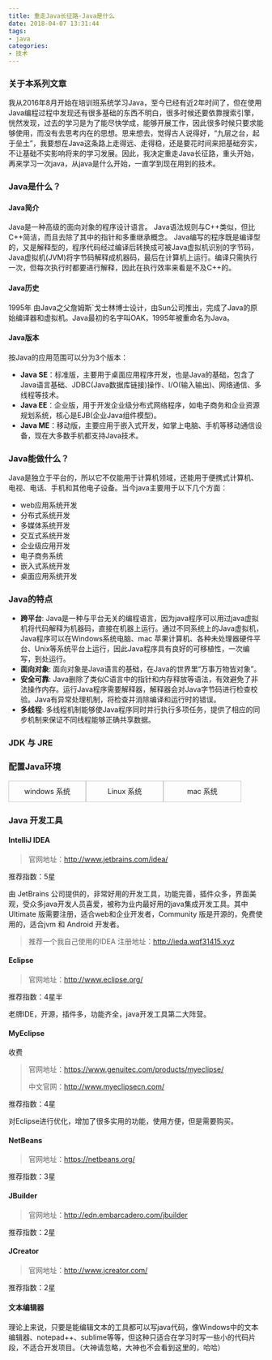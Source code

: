 ```yaml
---
title: 重走Java长征路-Java是什么
date: 2018-04-07 13:31:44
tags:
- java
categories:
- 技术
---
```


### 关于本系列文章
我从2016年8月开始在培训班系统学习Java，至今已经有近2年时间了，但在使用Java编程过程中发现还有很多基础的东西不明白，很多时候还要依靠搜索引擎，恍然发现，过去的学习是为了能尽快学成，能够开展工作，因此很多时候只要求能够使用，而没有去思考内在的思想。思来想去，觉得古人说得好，“九层之台，起于垒土”，我要想在Java这条路上走得远、走得稳，还是要花时间来把基础夯实，不让基础不实影响将来的学习发展。因此，我决定重走Java长征路，重头开始，再来学习一次java，从java是什么开始，一直学到现在用到的技术。

### Java是什么？
#### Java简介
Java是一种高级的面向对象的程序设计语言。
Java语法规则与C++类似，但比C++简洁，而且去除了其中的指针和多重继承概念。
Java编写的程序既是编译型的，又是解释型的，程序代码经过编译后转换成可被Java虚拟机识别的字节码，Java虚拟机(JVM)将字节码解释成机器码，最后在计算机上运行。编译只需执行一次，但每次执行时都要进行解释，因此在执行效率来看是不及C++的。

#### Java历史
1995年 由Java之父詹姆斯`戈士林博士设计，由Sun公司推出，完成了Java的原始编译器和虚拟机。Java最初的名字叫OAK，1995年被重命名为Java。



<!-- more -->



#### Java版本
按Java的应用范围可以分为3个版本：
- **Java SE**：标准版，主要用于桌面应用程序开发，也是Java的基础，包含了Java语言基础、JDBC(Java数据库链接)操作、I/O(输入输出)、网络通信、多线程等技术。
- **Java EE**：企业版，用于开发企业级分布式网络程序，如电子商务和企业资源规划系统，核心是EJB(企业Java组件模型)。
- **Java ME**：移动版，主要应用于嵌入式开发，如掌上电脑、手机等移动通信设备，现在大多数手机都支持Java技术。

### Java能做什么？
Java是独立于平台的，所以它不仅能用于计算机领域，还能用于便携式计算机、电视、电话、手机和其他电子设备。当今java主要用于以下几个方面：
- web应用系统开发
- 分布式系统开发
- 多媒体系统开发
- 交互式系统开发
- 企业级应用开发
- 电子商务系统
- 嵌入式系统开发
- 桌面应用系统开发

### Java的特点
- **跨平台**: Java是一种与平台无关的编程语言，因为java程序可以用过java虚拟机将代码解释为机器码，直接在机器上运行。通过不同系统上的Java虚拟机，Java程序可以在Windows系统电脑、mac 苹果计算机、各种未处理器硬件平台、Unix等系统平台上运行，因此Java程序具有良好的可移植性，一次编写，到处运行。
- **面向对象**: 面向对象是Java语言的基础，在Java的世界里“万事万物皆对象”。
- **安全可靠**: Java删除了类似C语言中的指针和内存释放等语法，有效避免了非法操作内存。运行Java程序需要解释器，解释器会对Java字节码进行检查校验。Java有异常处理机制，将检查并消除编译和运行时的错误。
- **多线程**: 多线程机制能够使Java程序同时并行执行多项任务，提供了相应的同步机制来保证不同线程能够正确共享数据。



### JDK 与 JRE



### 配置Java环境
<div style="text-align: left;"><div style="border: 1px #ccc solid;display: inline-table;width: 30%; height: 40px;text-align: center;line-height: 40px;cursor:pointer;" class="tab" onmouseover="tabHover(this);" onmouseout="tabHoverOut(this)" onclick="clickTabel(0);">windows 系统</div><div style="border: 1px #ccc solid;display: inline-table;width: 30%; height: 40px;text-align: center;line-height: 40px;cursor:pointer;" class="tab" onmouseover="tabHover(this);" onmouseout="tabHoverOut(this)" onclick="clickTabel(1);">Linux 系统</div><div style="border: 1px #ccc solid;display: inline-table;width: 30%; height: 40px;text-align: center;line-height: 40px;cursor:pointer;" class="tab" onmouseover="tabHover(this);" onmouseout="tabHoverOut(this)"  onclick="clickTabel(2);"> mac 系统</div></div><div><div style="width: 100%;border: 1px #ccc solid;text-decoration: none;list-style: none;display: none;" class = "content-label"><h4 style="text-align: center;">在Windows系统电脑上安装jdk</h4><hr/><p style="padding: 0px 5px">1. <a href="http://www.oracle.com/technetwork/java/javase/downloads/jdk8-downloads-2133151.html" target="_blank">下载jdk8 安装包</a><br/><img width="100%" src="http://blog-images.qiniu.wqf31415.xyz/download_jdk_4_windows.png"></p><hr><p style="padding: 0px 5px">2. 双击下载好的 <b>.exe</b> 文件，开始安装，在安装过程中会提示选择jdk安装路径，可以选择默认的，也可以自己制定，注意安装路径中不要有中文，这个安装路径需要记住，等会配置环境变量时要使用<br/><img style="margin: 0 auto;max-width: 100%" src="http://blog-images.qiniu.wqf31415.xyz/jdk8_exe.png"></p><hr><p style="padding: 0px 5px">3. 安装完成后，按 <b>Windows 键 + R</b> 运行 “cmd”，打开命令行工具，在命令行中运行 <b>java</b> 命令，如果出现类型下面的提示信息，说明 jdk 安装成功<br><img src="http://blog-images.qiniu.wqf31415.xyz/run_java_cmd.png"></p><hr><p style="padding: 0px 5px">4. 配置环境变量，首先我们找到刚才安装jdk的目录，我是使用的默认安装目录： <b>C:\Program Files\Java\jdk1.8.0_181</b> <br>打开系统控制面板，搜索 “编辑系统环境变量”，点击搜索到的按钮，在弹出的“系统属性”面板中点击“环境变量”；(<span style="font-size: smaller;color: gray">ps: 也可以直接点Windows 开始按钮，在下方搜索框中搜索“编辑系统环境变量”</span>)<br><img width="100%" src="http://blog-images.qiniu.wqf31415.xyz/modify_sys_path.png"></p><hr><p style="padding: 0px 5px">5. 点击“系统变量”下方的 <b>新建</b> 按钮，在弹出的对话框中填入变量名： <b>JAVA_HOME</b> ，变量值：<b>C:\Program Files\Java\jdk1.8.0_181</b> ，即本地jdk的安装路径，这样我们就新建了一个系统环境变量<br><img style="max-width: 100%" src="http://blog-images.qiniu.wqf31415.xyz/modify_sys_path_2.png"><br><img style="max-width: 100%" src="http://blog-images.qiniu.wqf31415.xyz/modify_sys_path_3.png"><br><br>使用相同的方法，我们新建一个名为 <b>classpath</b> ，值为 <b>%JAVA_HOME%\lib\dt.jar;%JAVA_HOME%\lib\tools.jar</b> 的环境变量<br><br>修改Path，在“系统变量”中找到 <b>Path</b> 项，点击“编辑”，在最后面添加 <b>;%JAVA_HOME%\bin;%JAVA_HOME%\jre\bin;</b> ，注意前后的分号，所有符号都是英文半角状态的<br><img style="max-width: 100%" src="http://blog-images.qiniu.wqf31415.xyz/modify_sys_path_4.png"></p><hr><p style="padding: 0px 5px">6. 验证配置是否正确，运行 “java -version” 命令查询jdk版本号，运行 “javac -version” 查看java编译器版本，运行 “jps” 查询当前运行的java程序<br><img style="max-width: 100%" src="http://blog-images.qiniu.wqf31415.xyz/check_java_version.png"><br>如果提示 “不是内部或外部命令，也不是可运行的程序或批处理文件。” 说明安装或环境变量配置有误<br><span style="font-size: smaller;color: gray">注意：修改完环境变量之后要重新打开命令行，否则可能会导致运行指令失败</span></p><hr></div><div style="width: 100%;border: 1px #ccc solid;text-decoration: none;list-style: none;display: none;" class = "content-label"><h4 style="text-align: center;">在Linux系统上安装jdk</h4><hr><p style="padding: 0px 5px">1. <a href="http://www.oracle.com/technetwork/java/javase/downloads/jdk8-downloads-2133151.html" target="_blank">下载jdk8 安装包</a>，我使用的是 ubantu 16.4 LTS ，下载jdk时选择的是64位的 .tar.gz 压缩包版本<br><img style="max-width: 100%" src="http://blog-images.qiniu.wqf31415.xyz/download_jdk_4_ubantu.png"><br><img style="max-width: 100%" src="http://blog-images.qiniu.wqf31415.xyz/jdk8_tar_gz.png"></p><hr><p style="padding: 0px 5px">2. 解压文件。在/usr目录下新建一个名叫 “java-8” 的目录，当然这个目录名称可以随意，将下载好的jdk压缩包移动到这个目录下，并解压出来<br>在ubantu中可以直接右键点击jdk压缩包，选择提取到当前文件夹，也可以通过在命令行执行命令解压 <b>tar -zxvf tar -zxvf jdk-8u161-linux-x64.tar.gz</b> ，解压完成后，在当前目录下就多了一个 “jdk1.8.0_161” 目录，这里面放的就是jdk的文件了<br><img style="max-width: 100%" src="http://blog-images.qiniu.wqf31415.xyz/unpack_jdk_in_ubantu.png"></p><hr><p style="padding: 0px 5px">3. 配置环境变量。编辑 /etc/profile 文件，在最后面添加如下内容：<br>export JAVA_HOME=/usr/java-8/jdk1.8.0_161<br>export JRE_HOME=$JAVA_HOME/jre<br>export CLASSPATH=.:$CLASSPATH:$JAVA_HOME/lib:$JRE_HOME/lib<br>export PATH=$PATH:$JAVA_HOME/bin:$JRE_HOME/bin<br>注意要将 JAVA_HOME 的值配置为刚才解压的jdk的路径(<span style="font-size: smaller;color: gray">可以在命令行执行 pwd 命令查看路径</span>)，修改完成后执行 <b>source /etc/profile</b> 命令使修改的配置生效<br><img src="http://blog-images.qiniu.wqf31415.xyz/midify_java_path_in_ubantu.png"><hr><p style="padding: 0px 5px">4. 验证。打开命令行，运行 “java -version” 命令查询jdk版本号，运行 “javac -version” 查看java编译器版本，运行 “jps” 查询当前运行的java程序<br><img style="max-width: 100%" src="http://blog-images.qiniu.wqf31415.xyz/run_java_cmd_in_ubantu.png"><br>如果打出类似上面的信息，说明安装配置正确。</p><hr></div><div style="width: 100%;border: 1px #ccc solid;text-decoration: none;list-style: none;display: none;" class = "content-label"><h4 style="text-align: center;">在苹果电脑上安装jdk</h4><hr><p style="padding: 0px 5px">没有用过苹果电脑，所以没有截图，安装过程也比较简单，直接下载 供 MAC OS 使用的 .dmg 文件，下载完成后直接点击,按提示安装即可。安装完成后也需要配置环境变量，可以参考： <a href="https://blog.csdn.net/vvv_110/article/details/72897142">MAC安装JDK及环境变量配置</a></p><hr><br></div></div>
<script>clickTabel(0);function clickTabel(num){var cls = document.getElementsByClassName("content-label");var tabs = document.getElementsByClassName("tab");for(var i=0;i<cls.length;i++){if(i == num){cls[i].style.display='block';}else{cls[i].style.display = 'none';}}; for(var i = 0;i<tabs.length;i++){if(i == num){tabs[i].style.borderColor='#4b4';tabs[i].style.backgroundColor='#5c5';}else{tabs[i].style.borderColor='#ccc';	tabs[i].style.backgroundColor='white';}}}function tabHover(dd){	dd.style.fontWeight='bold';}function tabHoverOut(dd){dd.style.fontWeight='normal';}</script>



### Java 开发工具

#### IntelliJ IDEA

> 官网地址：http://www.jetbrains.com/idea/

推荐指数：5星

由 JetBrains 公司提供的，非常好用的开发工具，功能完善，插件众多，界面美观，受众多java开发人员喜爱，被称为业内最好用的java集成开发工具。其中 Ultimate 版需要注册，适合web和企业开发者，Community 版是开源的，免费使用的，适合jvm 和 Android 开发者。
> 推荐一个我自己使用的IDEA 注册地址：http://ieda.wqf31415.xyz



#### Eclipse

> 官网地址：http://www.eclipse.org/

推荐指数：4星半

老牌IDE，开源，插件多，功能齐全，java开发工具第二大阵营。



#### MyEclipse
收费
> 官网地址：https://www.genuitec.com/products/myeclipse/
>
> 中文官网：http://www.myeclipsecn.com/

推荐指数：4星

对Eclipse进行优化，增加了很多实用的功能，使用方便，但是需要购买。



#### NetBeans

> 官网地址：https://netbeans.org/

推荐指数：3星





#### JBuilder

> 官网地址：http://edn.embarcadero.com/jbuilder

推荐指数：2星





#### JCreator

> 官网地址：http://www.jcreator.com/

推荐指数：2星



#### 文本编辑器

理论上来说，只要是能编辑文本的工具都可以写java代码，像Windows中的文本编辑器、notepad++、sublime等等，但这种只适合在学习时写一些小的代码片段，不适合开发项目。（大神请忽略，大神也不会看到这里的，哈哈）





